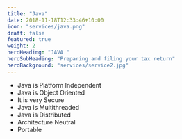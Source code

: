 ```yaml
---
title: "Java"
date: 2018-11-18T12:33:46+10:00
icon: "services/java.png"
draft: false
featured: true
weight: 2
heroHeading: "JAVA "
heroSubHeading: "Preparing and filing your tax return"
heroBackground: "services/service2.jpg"
---
```


<!-- &#8226; Java is Platform Independent\
&#8226; Java is Object Oriented\
&#8226; It is very Secure \
&#8226; Java is Multithreaded\
&#8226; Java is Distributed\
&#8226; Architecture Neutral\
&#8226; Portable -->

- Java is Platform Independent
- Java is Object Oriented
- It is very Secure 
- Java is Multithreaded
- Java is Distributed
- Architecture Neutral
- Portable
